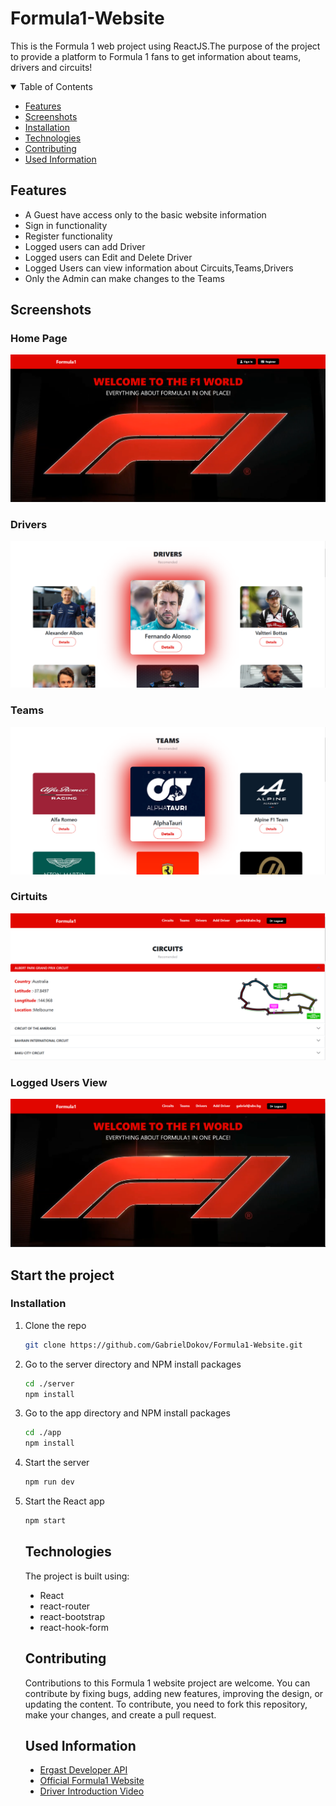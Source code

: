 # Formula1-Website

This is the Formula 1 web project using ReactJS.The purpose of the project to provide a platform to Formula 1 fans to get information about teams, drivers and circuits!



<details open='open'>
 <summary>Table of Contents</summary>
<ul>
<li><a href="#features">Features</a></li>
<li><a href="#Screenshots">Screenshots</a></li>
<li><a href='#installation'>Installation</a></li>
<li><a href='#technologies'>Technologies</a></li>
<li><a href='#contributing'>Contributing</a></li>
<li><a href='#used-information'>Used Information</a></li>
</details>

</ul>

   ## Features

   <ul>

   <li>A Guest have access only to the basic website information</li>
   <li>Sign in functionality</li>
   <li>Register functionality</li>
   <li>Logged users can add Driver</li>
   <li>Logged users can Edit and Delete Driver</li>
   <li>Logged Users can view information about Circuits,Teams,Drivers</li>
   <li>Only the Admin can make changes to the Teams</li>

   </ul>

  

  


   ## Screenshots
   ### Home Page
   <img src='ScreenshotsF1/homeGuest.png'></img>

   ### Drivers
   <img src='ScreenshotsF1/drivers.png'></img>

   ### Teams
   <img src='ScreenshotsF1/teams.png'></img>

   ### Cirtuits
   <img src='ScreenshotsF1/circuits.png'></img>

   ### Logged Users View
   <img src='ScreenshotsF1/homeJPG.png'></img>



    



## Start the project
### Installation

1. Clone the repo
   ```sh
   git clone https://github.com/GabrielDokov/Formula1-Website.git
   ```
2. Go to the server directory and NPM install packages
   ```sh
   cd ./server
   npm install
   ```
3. Go to the app directory and NPM install packages
   ```sh
   cd ./app
   npm install
   ```
4. Start the server
   ```sh
   npm run dev
   ```
5. Start the React app
   ```sh
   npm start
   ```

   ## Technologies


   The project is built using:

   <ul type='disc'>
   <li>React</li>
   <li>react-router</li>
   <li>react-bootstrap</li>
   <li>react-hook-form</li>
   </ul>


   ## Contributing

   Contributions to this Formula 1 website project are welcome. You can contribute by fixing bugs, adding new features, improving the design, or updating the content. To contribute, you need to fork this repository, make your changes, and create a pull request.

   ## Used Information

   <ul type='disc'>
   
    <li><a href='http://ergast.com/mrd/'>Ergast Developer API</a></li>
    <li><a href='https://www.formula1.com/'>Official Formula1 Website</a></li>
    <li><a href='https://www.youtube.com/watch?v=YLFVD8xaD3U'>Driver Introduction Video</a></li>
   
   
   </ul>




